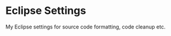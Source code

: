 Eclipse Settings
================

My Eclipse settings for source code formatting, code cleanup etc.
